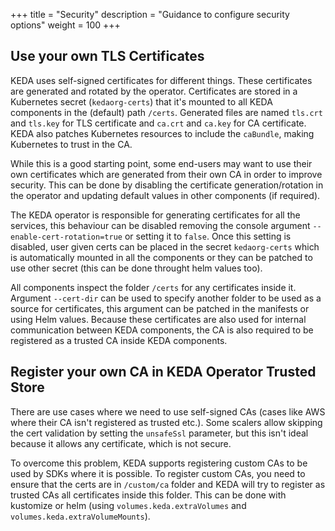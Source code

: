 +++
title = "Security"
description = "Guidance to configure security options"
weight = 100
+++

## Use your own TLS Certificates

KEDA uses self-signed certificates for different things. These certificates are generated and rotated by the operator. Certificates are stored in a Kubernetes secret (`kedaorg-certs`) that it's mounted to all KEDA components in the (default) path `/certs`. Generated files are named `tls.crt` and `tls.key` for TLS certificate and `ca.crt` and `ca.key` for CA certificate. KEDA also patches Kubernetes resources to include the `caBundle`, making Kubernetes to trust in the CA.

While this is a good starting point, some end-users may want to use their own certificates which are generated from their own CA in order to improve security. This can be done by disabling the certificate generation/rotation in the operator and updating default values in other components (if required). 

The KEDA operator is responsible for generating certificates for all the services, this behaviour can be disabled removing the console argument `--enable-cert-rotation=true` or setting it to `false`. Once this setting is disabled, user given certs can be placed in the secret `kedaorg-certs` which is automatically mounted in all the components or they can be patched to use other secret (this can be done throught helm values too).

All components inspect the folder `/certs` for any certificates inside it. Argument `--cert-dir` can be used to specify another folder to be used as a source for certificates, this argument can be patched in the manifests or using Helm values. Because these certificates are also used for internal communication between KEDA components, the CA is also required to be registered as a trusted CA inside KEDA components.

## Register your own CA in KEDA Operator Trusted Store

There are use cases where we need to use self-signed CAs (cases like AWS where their CA isn't registered as trusted etc.). Some scalers allow skipping the cert validation by setting the `unsafeSsl` parameter, but this isn't ideal because it allows any certificate, which is not secure.

To overcome this problem, KEDA supports registering custom CAs to be used by SDKs where it is possible. To register custom CAs, you need to ensure that the certs are in `/custom/ca` folder and KEDA will try to register as trusted CAs all certificates inside this folder. This can be done with kustomize or helm (using `volumes.keda.extraVolumes` and `volumes.keda.extraVolumeMounts`).
